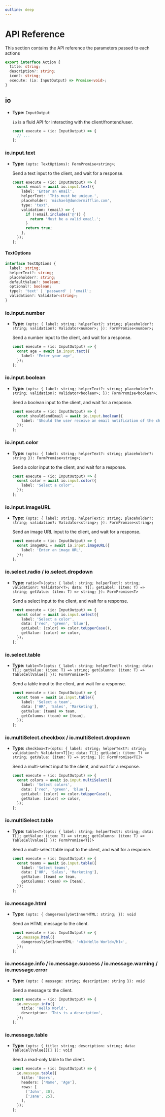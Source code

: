 ```yaml
---
outline: deep
---
```


# API Reference

This section contains the API reference the parameters passed to each actions

```ts
export interface Action {
  title: string;
  description?: string;
  icon?: string;
  execute: (io: InputOutput) => Promise<void>;
}
```

## io

- **Type:** `InputOutput`

  `io` is a fluid API for interacting with the client/frontend/user.

  ```ts
  const execute = (io: InputOutput) => {
    // ...
  };
  ```

### io.input.text

- **Type:** `(opts: TextOptions): FormPromise<string>;`

  Send a text input to the client, and wait for a response.

  ```ts
  const execute = (io: InputOutput) => {
    const email = await io.input.text({
      label: 'Enter an email',
      helperText: 'This must be unique.',
      placeholder: 'michael@dundermifflin.com',
      type: 'text',
      validation: (email) => {
        if (!email.includes('@')) {
          return 'Must be a valid email.';
        }
        return true;
      },
    });
  };
  ```

#### TextOptions

```ts
interface TextOptions {
  label: string;
  helperText?: string;
  placeholder?: string;
  defaultValue?: boolean;
  optional?: boolean;
  type?: 'text' | 'password' | 'email';
  validation?: Validator<string>;
}
```

### io.input.number

- **Type:** `(opts: { label: string; helperText?: string; placeholder?: string; validation?: Validator<number>; }): FormPromise<number>;`

  Send a number input to the client, and wait for a response.

  ```ts
  const execute = (io: InputOutput) => {
    const age = await io.input.text({
      label: 'Enter your age',
    });
  };
  ```

### io.input.boolean

- **Type:** `(opts: { label: string; helperText?: string; placeholder?: string; validation?: Validator<boolean>; }): FormPromise<boolean>;`

  Send a boolean input to the client, and wait for a response.

  ```ts
  const execute = (io: InputOutput) => {
    const shouldSendEmail = await io.input.boolean({
      label: 'Should the user receive an email notification of the change?',
    });
  };
  ```

### io.input.color

- **Type:** `(opts: { label: string; helperText?: string; placeholder?: string }): FormPromise<string>;`

  Send a color input to the client, and wait for a response.

  ```ts
  const execute = (io: InputOutput) => {
    const color = await io.input.color({
      label: 'Select a color',
    });
  };
  ```

### io.input.imageURL

- **Type:** `(opts: { label: string; helperText?: string; placeholder?: string; validation?: Validator<string>; }): FormPromise<string>;`

  Send an image URL input to the client, and wait for a response.

  ```ts
  const execute = (io: InputOutput) => {
    const imageURL = await io.input.imageURL({
      label: 'Enter an image URL',
    });
  };
  ```

### io.select.radio / io.select.dropdown

- **Type:** `radio<T>(opts: { label: string; helperText?: string; validation?: Validator<T>; data: T[]; getLabel: (item: T) => string; getValue: (item: T) => string; }): FormPromise<T>`

  Send a select input to the client, and wait for a response.

  ```ts
  const execute = (io: InputOutput) => {
    const color = await io.input.select({
      label: 'Select a color',
      data: ['red', 'green', 'blue'],
      getLabel: (color) => color.toUpperCase(),
      getValue: (color) => color,
    });
  };
  ```

### io.select.table

- **Type:** `table<T>(opts: { label: string; helperText?: string; data: T[]; getValue: (item: T) => string; getColumns: (item: T) => TableCellValue[] }): FormPromise<T>`

  Send a table input to the client, and wait for a response.

  ```ts
  const execute = (io: InputOutput) => {
    const team = await io.input.table({
      label: 'Select a team',
      data: ['HR', 'Sales', 'Marketing'],
      getValue: (team) => team,
      getColumns: (team) => [team],
    });
  };
  ```

### io.multiSelect.checkbox / io.multiSelect.dropdown

- **Type:** `checkbox<T>(opts: { label: string; helperText?: string; validation?: Validator<T[]>; data: T[]; getLabel: (item: T) => string; getValue: (item: T) => string; }): FormPromise<T[]>`

  Send a multi-select input to the client, and wait for a response.

  ```ts
  const execute = (io: InputOutput) => {
    const colors = await io.input.multiSelect({
      label: 'Select colors',
      data: ['red', 'green', 'blue'],
      getLabel: (color) => color.toUpperCase(),
      getValue: (color) => color,
    });
  };
  ```

### io.multiSelect.table

- **Type:** `table<T>(opts: { label: string; helperText?: string; data: T[]; getValue: (item: T) => string; getColumns: (item: T) => TableCellValue[] }): FormPromise<T[]>`

  Send a multi-select table input to the client, and wait for a response.

  ```ts
  const execute = (io: InputOutput) => {
    const teams = await io.input.table({
      label: 'Select teams',
      data: ['HR', 'Sales', 'Marketing'],
      getValue: (team) => team,
      getColumns: (team) => [team],
    });
  };
  ```

### io.message.html

- **Type:** `(opts: { dangerouslySetInnerHTML: string; }): void`

  Send an HTML message to the client.

  ```ts
  const execute = (io: InputOutput) => {
    io.message.html({
      dangerouslySetInnerHTML: '<h1>Hello World</h1>',
    });
  };
  ```

### io.message.info / io.message.success / io.message.warning / io.message.error

- **Type:** `(opts: { message: string; description: string }): void`

  Send a message to the client.

  ```ts
  const execute = (io: InputOutput) => {
    io.message.info({
      title: 'Hello World',
      description: 'This is a description',
    });
  };
  ```

### io.message.table

- **Type:** `(opts: { title: string; description: string; data: TableCellValue[][] }): void`

  Send a read-only table to the client.

  ```ts
  const execute = (io: InputOutput) => {
    io.message.table({
      title: 'Users',
      headers: ['Name', 'Age'],
      rows: [
        ['John', 30],
        ['Jane', 25],
      ],
    });
  };
  ```
